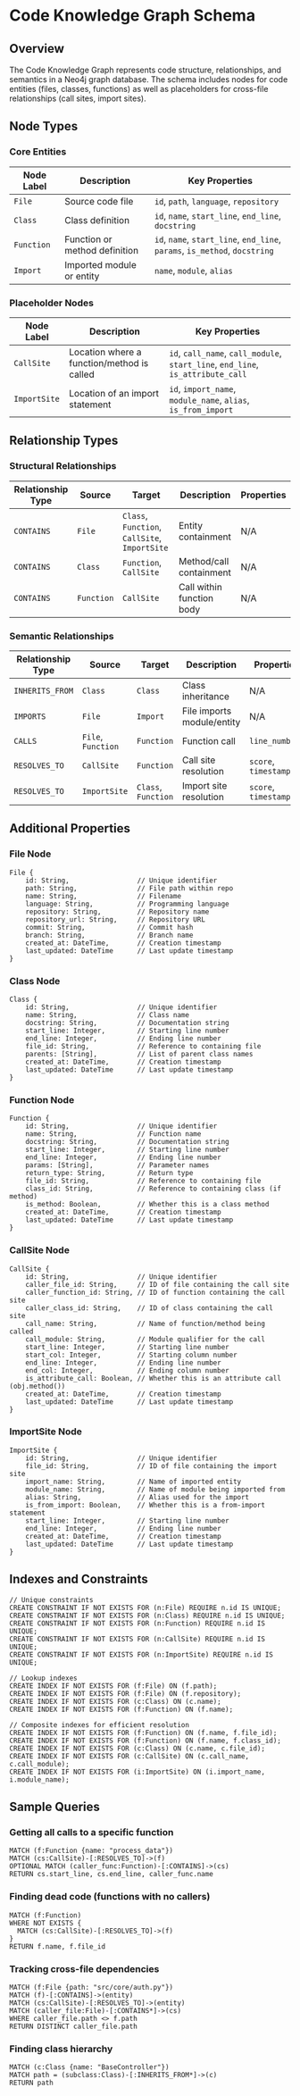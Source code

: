 # Code Knowledge Graph Schema

## Overview

The Code Knowledge Graph represents code structure, relationships, and semantics in a Neo4j graph database. The schema includes nodes for code entities (files, classes, functions) as well as placeholders for cross-file relationships (call sites, import sites).

## Node Types

### Core Entities

| Node Label | Description | Key Properties |
|------------|-------------|----------------|
| `File` | Source code file | `id`, `path`, `language`, `repository` |
| `Class` | Class definition | `id`, `name`, `start_line`, `end_line`, `docstring` |
| `Function` | Function or method definition | `id`, `name`, `start_line`, `end_line`, `params`, `is_method`, `docstring` |
| `Import` | Imported module or entity | `name`, `module`, `alias` |

### Placeholder Nodes

| Node Label | Description | Key Properties |
|------------|-------------|----------------|
| `CallSite` | Location where a function/method is called | `id`, `call_name`, `call_module`, `start_line`, `end_line`, `is_attribute_call` |
| `ImportSite` | Location of an import statement | `id`, `import_name`, `module_name`, `alias`, `is_from_import` |

## Relationship Types

### Structural Relationships

| Relationship Type | Source | Target | Description | Properties |
|-----------------|--------|--------|-------------|------------|
| `CONTAINS` | `File` | `Class`, `Function`, `CallSite`, `ImportSite` | Entity containment | N/A |
| `CONTAINS` | `Class` | `Function`, `CallSite` | Method/call containment | N/A |
| `CONTAINS` | `Function` | `CallSite` | Call within function body | N/A |

### Semantic Relationships

| Relationship Type | Source | Target | Description | Properties |
|-----------------|--------|--------|-------------|------------|
| `INHERITS_FROM` | `Class` | `Class` | Class inheritance | N/A |
| `IMPORTS` | `File` | `Import` | File imports module/entity | N/A |
| `CALLS` | `File`, `Function` | `Function` | Function call | `line_numbers` |
| `RESOLVES_TO` | `CallSite` | `Function` | Call site resolution | `score`, `timestamp` |
| `RESOLVES_TO` | `ImportSite` | `Class`, `Function` | Import site resolution | `score`, `timestamp` |

## Additional Properties

### File Node

```
File {
    id: String,                 // Unique identifier
    path: String,               // File path within repo
    name: String,               // Filename
    language: String,           // Programming language
    repository: String,         // Repository name
    repository_url: String,     // Repository URL
    commit: String,             // Commit hash
    branch: String,             // Branch name
    created_at: DateTime,       // Creation timestamp
    last_updated: DateTime      // Last update timestamp
}
```

### Class Node

```
Class {
    id: String,                 // Unique identifier
    name: String,               // Class name
    docstring: String,          // Documentation string
    start_line: Integer,        // Starting line number
    end_line: Integer,          // Ending line number
    file_id: String,            // Reference to containing file
    parents: [String],          // List of parent class names
    created_at: DateTime,       // Creation timestamp
    last_updated: DateTime      // Last update timestamp
}
```

### Function Node

```
Function {
    id: String,                 // Unique identifier
    name: String,               // Function name
    docstring: String,          // Documentation string
    start_line: Integer,        // Starting line number
    end_line: Integer,          // Ending line number
    params: [String],           // Parameter names
    return_type: String,        // Return type
    file_id: String,            // Reference to containing file
    class_id: String,           // Reference to containing class (if method)
    is_method: Boolean,         // Whether this is a class method
    created_at: DateTime,       // Creation timestamp
    last_updated: DateTime      // Last update timestamp
}
```

### CallSite Node

```
CallSite {
    id: String,                 // Unique identifier
    caller_file_id: String,     // ID of file containing the call site
    caller_function_id: String, // ID of function containing the call site
    caller_class_id: String,    // ID of class containing the call site
    call_name: String,          // Name of function/method being called
    call_module: String,        // Module qualifier for the call
    start_line: Integer,        // Starting line number
    start_col: Integer,         // Starting column number
    end_line: Integer,          // Ending line number
    end_col: Integer,           // Ending column number
    is_attribute_call: Boolean, // Whether this is an attribute call (obj.method())
    created_at: DateTime,       // Creation timestamp
    last_updated: DateTime      // Last update timestamp
}
```

### ImportSite Node

```
ImportSite {
    id: String,                 // Unique identifier
    file_id: String,            // ID of file containing the import site
    import_name: String,        // Name of imported entity
    module_name: String,        // Name of module being imported from
    alias: String,              // Alias used for the import
    is_from_import: Boolean,    // Whether this is a from-import statement
    start_line: Integer,        // Starting line number
    end_line: Integer,          // Ending line number
    created_at: DateTime,       // Creation timestamp
    last_updated: DateTime      // Last update timestamp
}
```

## Indexes and Constraints

```cypher
// Unique constraints
CREATE CONSTRAINT IF NOT EXISTS FOR (n:File) REQUIRE n.id IS UNIQUE;
CREATE CONSTRAINT IF NOT EXISTS FOR (n:Class) REQUIRE n.id IS UNIQUE;
CREATE CONSTRAINT IF NOT EXISTS FOR (n:Function) REQUIRE n.id IS UNIQUE;
CREATE CONSTRAINT IF NOT EXISTS FOR (n:CallSite) REQUIRE n.id IS UNIQUE;
CREATE CONSTRAINT IF NOT EXISTS FOR (n:ImportSite) REQUIRE n.id IS UNIQUE;

// Lookup indexes
CREATE INDEX IF NOT EXISTS FOR (f:File) ON (f.path);
CREATE INDEX IF NOT EXISTS FOR (f:File) ON (f.repository);
CREATE INDEX IF NOT EXISTS FOR (c:Class) ON (c.name);
CREATE INDEX IF NOT EXISTS FOR (f:Function) ON (f.name);

// Composite indexes for efficient resolution
CREATE INDEX IF NOT EXISTS FOR (f:Function) ON (f.name, f.file_id);
CREATE INDEX IF NOT EXISTS FOR (f:Function) ON (f.name, f.class_id);
CREATE INDEX IF NOT EXISTS FOR (c:Class) ON (c.name, c.file_id);
CREATE INDEX IF NOT EXISTS FOR (c:CallSite) ON (c.call_name, c.call_module);
CREATE INDEX IF NOT EXISTS FOR (i:ImportSite) ON (i.import_name, i.module_name);
```

## Sample Queries

### Getting all calls to a specific function

```cypher
MATCH (f:Function {name: "process_data"})
MATCH (cs:CallSite)-[:RESOLVES_TO]->(f)
OPTIONAL MATCH (caller_func:Function)-[:CONTAINS]->(cs)
RETURN cs.start_line, cs.end_line, caller_func.name
```

### Finding dead code (functions with no callers)

```cypher
MATCH (f:Function)
WHERE NOT EXISTS {
  MATCH (cs:CallSite)-[:RESOLVES_TO]->(f)
}
RETURN f.name, f.file_id
```

### Tracking cross-file dependencies

```cypher
MATCH (f:File {path: "src/core/auth.py"})
MATCH (f)-[:CONTAINS]->(entity)
MATCH (cs:CallSite)-[:RESOLVES_TO]->(entity)
MATCH (caller_file:File)-[:CONTAINS*]->(cs)
WHERE caller_file.path <> f.path
RETURN DISTINCT caller_file.path
```

### Finding class hierarchy

```cypher
MATCH (c:Class {name: "BaseController"})
MATCH path = (subclass:Class)-[:INHERITS_FROM*]->(c)
RETURN path
```